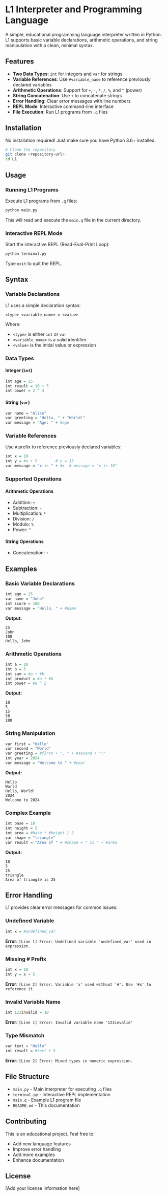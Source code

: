 # L1 Interpreter and Programming Language

A simple, educational programming language interpreter written in Python. L1 supports basic variable declarations, arithmetic operations, and string manipulation with a clean, minimal syntax.

## Features

- **Two Data Types**: `int` for integers and `var` for strings
- **Variable References**: Use `#variable_name` to reference previously declared variables
- **Arithmetic Operations**: Support for `+`, `-`, `*`, `/`, `%`, and `^` (power)
- **String Concatenation**: Use `+` to concatenate strings
- **Error Handling**: Clear error messages with line numbers
- **REPL Mode**: Interactive command-line interface
- **File Execution**: Run L1 programs from `.q` files

## Installation

No installation required! Just make sure you have Python 3.6+ installed.

```bash
# Clone the repository
git clone <repository-url>
cd L1
```

## Usage

### Running L1 Programs

Execute L1 programs from `.q` files:

```bash
python main.py
```

This will read and execute the `main.q` file in the current directory.

### Interactive REPL Mode

Start the interactive REPL (Read-Eval-Print Loop):

```bash
python terminal.py
```

Type `exit` to quit the REPL.

## Syntax

### Variable Declarations

L1 uses a simple declaration syntax:

```
<type> <variable_name> = <value>
```

Where:
- `<type>` is either `int` or `var`
- `<variable_name>` is a valid identifier
- `<value>` is the initial value or expression

### Data Types

#### Integer (`int`)
```q
int age = 25
int result = 10 + 5
int power = 2 ^ 3
```

#### String (`var`)
```q
var name = "Alice"
var greeting = "Hello, " + "World!"
var message = "Age: " + #age
```

### Variable References

Use `#` prefix to reference previously declared variables:

```q
int x = 10
int y = #x + 5        # y = 15
var message = "x is " + #x  # message = "x is 10"
```

### Supported Operations

#### Arithmetic Operations
- Addition: `+`
- Subtraction: `-`
- Multiplication: `*`
- Division: `/`
- Modulo: `%`
- Power: `^`

#### String Operations
- Concatenation: `+`

## Examples

### Basic Variable Declarations

```q
int age = 25
var name = "John"
int score = 100
var message = "Hello, " + #name
```

**Output:**
```
25
John
100
Hello, John
```

### Arithmetic Operations

```q
int a = 10
int b = 5
int sum = #a + #b
int product = #a * #b
int power = #a ^ 2
```

**Output:**
```
10
5
15
50
100
```

### String Manipulation

```q
var first = "Hello"
var second = "World"
var greeting = #first + ", " + #second + "!"
int year = 2024
var message = "Welcome to " + #year
```

**Output:**
```
Hello
World
Hello, World!
2024
Welcome to 2024
```

### Complex Example

```q
int base = 10
int height = 5
int area = #base * #height / 2
var shape = "triangle"
var result = "Area of " + #shape + " is " + #area
```

**Output:**
```
10
5
25
triangle
Area of triangle is 25
```

## Error Handling

L1 provides clear error messages for common issues:

### Undefined Variable
```q
int x = #undefined_var
```
**Error:** `[Line 1] Error: Undefined variable 'undefined_var' used in expression.`

### Missing # Prefix
```q
int x = 10
int y = x + 5
```
**Error:** `[Line 2] Error: Variable 'x' used without '#'. Use '#x' to reference it.`

### Invalid Variable Name
```q
int 123invalid = 10
```
**Error:** `[Line 1] Error: Invalid variable name '123invalid'`

### Type Mismatch
```q
var text = "Hello"
int result = #text + 5
```
**Error:** `[Line 2] Error: Mixed types in numeric expression.`

## File Structure

- `main.py` - Main interpreter for executing `.q` files
- `terminal.py` - Interactive REPL implementation
- `main.q` - Example L1 program file
- `README.md` - This documentation

## Contributing

This is an educational project. Feel free to:
- Add new language features
- Improve error handling
- Add more examples
- Enhance documentation

## License

[Add your license information here]